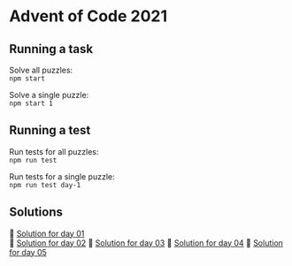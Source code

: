 # Advent of Code 2021

## Running a task

Solve all puzzles:  
`npm start`

Solve a single puzzle:  
`npm start 1`

## Running a test

Run tests for all puzzles:  
`npm run test`

Run tests for a single puzzle:  
`npm run test day-1`

## Solutions

🎄 [Solution for day 01](day-1/index.ts)  
🎄 [Solution for day 02](day-2/index.ts)
🎄 [Solution for day 03](day-3/index.ts)
🎄 [Solution for day 04](day-4/index.ts)
🎄 [Solution for day 05](day-5/index.ts)
